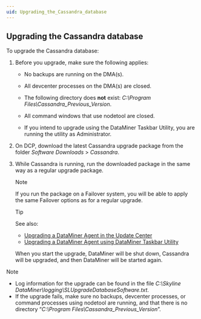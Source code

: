 ```yaml
---
uid: Upgrading_the_Cassandra_database
---
```


## Upgrading the Cassandra database

To upgrade the Cassandra database:

1. Before you upgrade, make sure the following applies:

    - No backups are running on the DMA(s).

    - All devcenter processes on the DMA(s) are closed.

    - The following directory does **not** exist: *C:\\Program Files\\Cassandra_Previous_Version*.

    - All command windows that use nodetool are closed.

    - If you intend to upgrade using the DataMiner Taskbar Utility, you are running the utility as Administrator.

2. On DCP, download the latest Cassandra upgrade package from the folder *Software Downloads* > *Cassandra*.

3. While Cassandra is running, run the downloaded package in the same way as a regular upgrade package.

    > [!NOTE]
    > If you run the package on a Failover system, you will be able to apply the same Failover options as for a regular upgrade.

    > [!TIP]
    > See also:
    > - [Upgrading a DataMiner Agent in the Update Center](../DataminerAgents/Upgrading_a_DataMiner_Agent_in_the_Update_Center.md)
    > - [Upgrading a DataMiner Agent using DataMiner Taskbar Utility](../DataminerAgents/Upgrading_a_DataMiner_Agent_using_DataMiner_Taskbar_Utility.md)

    When you start the upgrade, DataMiner will be shut down, Cassandra will be upgraded, and then DataMiner will be started again.

> [!NOTE]
> - Log information for the upgrade can be found in the file *C:\\Skyline DataMiner\\logging\\SLUpgradeDatabaseSoftware.txt*.
> - If the upgrade fails, make sure no backups, devcenter processes, or command processes using nodetool are running, and that there is no directory “*C:\\Program Files\\Cassandra_Previous_Version*”.
>
